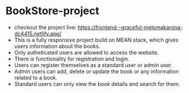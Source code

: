 # BookStore-project

- checkout the project live: https://frontend--graceful-melomakarona-dc4415.netlify.app/
- This is a fully responsive project build on MEAN stack, which gives users information about the books.
- Only autheticated users are allowed to access the website.
- There is functionality for registration and login.
- Users can register themselves as a standard user or admin user.
- Admin users can add, delete or update the book or any information related to a book.
- Standard users can only view the book details and search for them.

